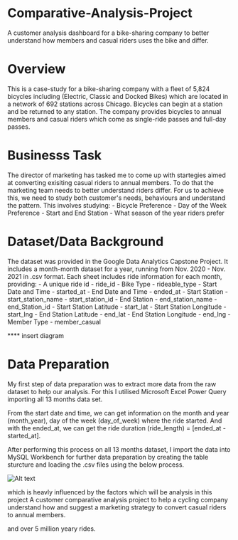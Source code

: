 # Comparative-Analysis-Project
 A customer analysis dashboard for a bike-sharing company to better understand how members and casual riders uses the bike and differ.

 # Overview
This is a case-study for a bike-sharing company with a fleet of 5,824 bicycles including (Electric, Classic and Docked Bikes) which are located in a network of 692 stations across Chicago. Bicycles can begin at a station and be returned to any station.
The company provides bicycles to annual members and casual riders which come as single-ride passes and full-day passes.

# Businesss Task
The director of marketing has tasked me to come up with startegies aimed at converting exisiting casual riders to annual members. To do that the marketing team needs to better understand riders differ.
For us to achieve this, we need to study both customer's needs, behaviours and understand the pattern. This involves studying:
    - Bicycle Preference
    - Day of the Week Preference
    - Start and End Station
    - What season of the year riders prefer

# Dataset/Data Background
The dataset was provided in the Google Data Analytics Capstone Project.
It includes a month-month dataset for a year, running from Nov. 2020 - Nov. 2021 in .csv format.
Each sheet includes ride information for each month, providing:
    - A unique ride id - ride_id
    - Bike Type - rideable_type
    - Start Date and Time - started_at
    - End Date and Time - ended_at
    - Start Station - start_station_name
    - start_station_id
    - End Station - end_station_name
    - end_Station_id
    - Start Station Latitude - start_lat
    - Start Station Longitude - start_lng
    - End Station Latitude - end_lat
    - End Station Longitude - end_lng
    - Member Type - member_casual

**** insert diagram

# Data Preparation
My first step of data preparation was to extract more data from the raw dataset to help our analysis. For this I utilised Microsoft Excel Power Query importing all 13 months data set. 

From the start date and time, we can get information on the month and year (month_year), day of the week (day_of_week) where the ride started. And with the ended_at, we can get the ride duration (ride_length) = [ended_at - started_at].

After performing this process on all 13 months dataset, I import the data into MySQL Workbench for further data preparation by creating the table sturcture and loading the .csv files using the below process. 

![Alt text]()



which is heavly influenced by the factors which will be analysis in this project
A customer comparative analysis project to help a cycling company 
understand how and suggest a marketing strategy to convert casual riders to annual members.

and over 5 million yeary rides.